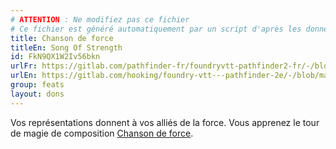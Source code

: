 ```yaml
---
# ATTENTION : Ne modifiez pas ce fichier
# Ce fichier est généré automatiquement par un script d'après les données du module Foundry VTT officiel et de sa traduction
title: Chanson de force
titleEn: Song Of Strength
id: FkN9QX1W2Iv56bkn
urlFr: https://gitlab.com/pathfinder-fr/foundryvtt-pathfinder2-fr/-/blob/master/data/feats/FkN9QX1W2Iv56bkn.htm
urlEn: https://gitlab.com/hooking/foundry-vtt---pathfinder-2e/-/blob/master/packs/data/feats.db/song-of-strength.json
group: feats
layout: dons
---
```

Vos représentations donnent à vos alliés de la force. Vous apprenez le tour de magie de composition [Chanson de force](../spells/chanson-de-force.md).


